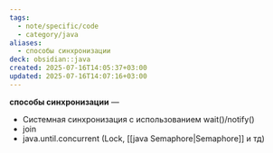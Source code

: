 ```yaml
---
tags:
  - note/specific/code
  - category/java
aliases:
  - способы синхронизации
deck: obsidian::java
created: 2025-07-16T14:05:37+03:00
updated: 2025-07-16T14:07:16+03:00
---
```


**способы синхронизации**
—
- Системная синхронизация с использованием wait()/notify()
- join
- java.until.concurrent (Lock, [[java Semaphore|Semaphore]] и тд)
